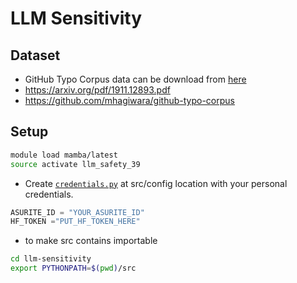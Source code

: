 # LLM Sensitivity

## Dataset

-   GitHub Typo Corpus data can be download from [here](https://github-typo-corpus.s3.amazonaws.com/data/github-typo-corpus.v1.0.0.jsonl.gz)
-   https://arxiv.org/pdf/1911.12893.pdf
-   https://github.com/mhagiwara/github-typo-corpus

## Setup

```sh
module load mamba/latest
source activate llm_safety_39
```

-   Create [`credentials.py`](src/config/credentials.py) at src/config location with your personal credentials.

```python
ASURITE_ID = "YOUR_ASURITE_ID"
HF_TOKEN ="PUT_HF_TOKEN_HERE"
```

-   to make src contains importable

```sh
cd llm-sensitivity
export PYTHONPATH=$(pwd)/src
```
